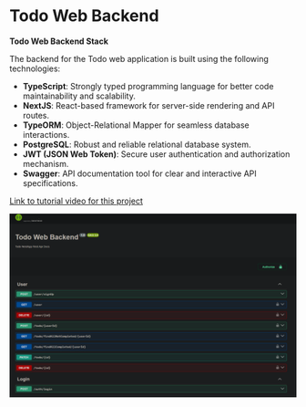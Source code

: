 
# Todo Web Backend

**Todo Web Backend Stack**  

The backend for the Todo web application is built using the following technologies:  

- **TypeScript**: Strongly typed programming language for better code maintainability and scalability.  
- **NextJS**: React-based framework for server-side rendering and API routes.  
- **TypeORM**: Object-Relational Mapper for seamless database interactions.  
- **PostgreSQL**: Robust and reliable relational database system.  
- **JWT (JSON Web Token)**: Secure user authentication and authorization mechanism.  
- **Swagger**: API documentation tool for clear and interactive API specifications.  

[Link to tutorial video for this project](https://www.youtube.com/watch?v=YXQr2LhYm0c&t=728s)

![Todo Web](image.png)






